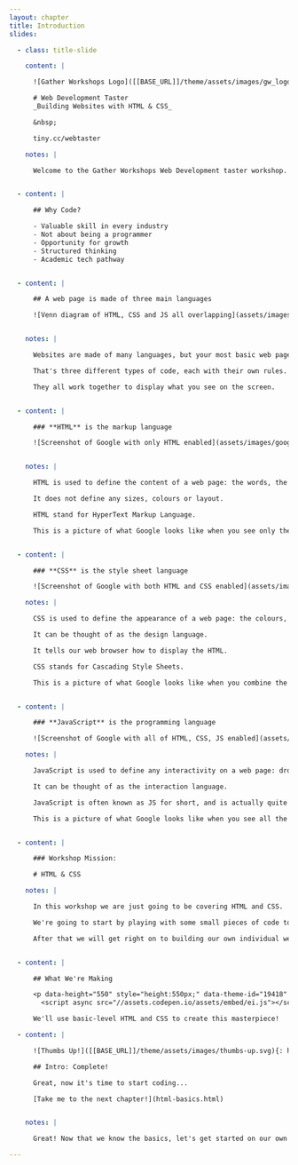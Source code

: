 ```yaml
---
layout: chapter
title: Introduction
slides:

  - class: title-slide

    content: |

      ![Gather Workshops Logo]([[BASE_URL]]/theme/assets/images/gw_logo.png)

      # Web Development Taster
      _Building Websites with HTML & CSS_

      &nbsp;

      tiny.cc/webtaster 

    notes: |

      Welcome to the Gather Workshops Web Development taster workshop.


  - content: |

      ## Why Code?

      - Valuable skill in every industry
      - Not about being a programmer
      - Opportunity for growth
      - Structured thinking
      - Academic tech pathway


  - content: |

      ## A web page is made of three main languages

      ![Venn diagram of HTML, CSS and JS all overlapping](assets/images/html_css_js.png)


    notes: |

      Websites are made of many languages, but your most basic web page, what you see in your browser, is made up of three programming languages.

      That's three different types of code, each with their own rules.

      They all work together to display what you see on the screen.


  - content: |

      ### **HTML** is the markup language

      ![Screenshot of Google with only HTML enabled](assets/images/google_html.png)


    notes: |

      HTML is used to define the content of a web page: the words, the pictures, the links.

      It does not define any sizes, colours or layout.

      HTML stand for HyperText Markup Language.

      This is a picture of what Google looks like when you see only the HTML - no CSS or Javascript.


  - content: |

      ### **CSS** is the style sheet language

      ![Screenshot of Google with both HTML and CSS enabled](assets/images/google_html_css.png)

    notes: |

      CSS is used to define the appearance of a web page: the colours, the sizes, the layout.

      It can be thought of as the design language.

      It tells our web browser how to display the HTML.

      CSS stands for Cascading Style Sheets.

      This is a picture of what Google looks like when you combine the HTML and CSS.


  - content: |

      ### **JavaScript** is the programming language

      ![Screenshot of Google with all of HTML, CSS, JS enabled](assets/images/google_html_css_js.png)

    notes: |

      JavaScript is used to define any interactivity on a web page: dropdowns, popups, anything that changes after the page is first loaded.

      It can be thought of as the interaction language.

      JavaScript is often known as JS for short, and is actually quite different from Java, which is another programming laguage with a similar name. Tricky!

      This is a picture of what Google looks like when you see all the HTML, CSS and JS working together.


  - content: |

      ### Workshop Mission:

      # HTML & CSS

    notes: |

      In this workshop we are just going to be covering HTML and CSS.

      We're going to start by playing with some small pieces of code to get the hang of it.

      After that we will get right on to building our own individual websites.


  - content: |

      ## What We're Making

      <p data-height="550" style="height:550px;" data-theme-id="19418" data-slug-hash="yerRvR" data-default-tab="result" data-user="gatherworkshops" class='codepen'>See the Pen <a href='http://codepen.io/gatherworkshops/pen/yerRvR/'>Otter Page Layout Demo</a> by Gather Workshops (<a href='http://codepen.io/gatherworkshops'>@gatherworkshops</a>) on <a href='http://codepen.io'>CodePen</a>.</p>
        <script async src="//assets.codepen.io/assets/embed/ei.js"></script> 

      We'll use basic-level HTML and CSS to create this masterpiece!

  - content: |

      ![Thumbs Up!]([[BASE_URL]]/theme/assets/images/thumbs-up.svg){: height="200" }

      ## Intro: Complete!

      Great, now it's time to start coding...

      [Take me to the next chapter!](html-basics.html)


    notes: |

      Great! Now that we know the basics, let's get started on our own projects.

---
```



